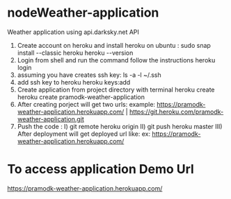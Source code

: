 # nodeWeather-application
Weather application using api.darksky.net API
1. Create account on heroku and install heroku on ubuntu : 
sudo snap install --classic heroku
heroku --version
2. Login from shell and run the command follow the instructions 
 heroku login
3. assuming you have creates ssh key:
ls -a -l ~/.ssh
4. add ssh key to heroku
heroku keys:add
5. Create application from project directory with terminal 
heroku create <project-name>
heroku create pramodk-weather-application
6. After creating porject will get two urls:
  example: 
https://pramodk-weather-application.herokuapp.com/ | https://git.heroku.com/pramodk-weather-application.git
7. Push the code :
  I)  git remote 
      heroku
      origin
  II) git push heroku master
  III) After deployment will get deployed url like:
  ex: https://pramodk-weather-application.herokuapp.com/
  




# To access application Demo Url
https://pramodk-weather-application.herokuapp.com/
